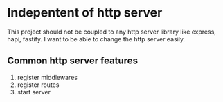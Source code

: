 # Indepentent of http server

This project should not be coupled to any http server library like express, hapi, fastify.
I want to be able to change the http server easily.

## Common http server features

1. register middlewares
2. register routes
3. start server
